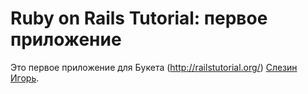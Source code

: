 # Ruby on Rails Tutorial: первое приложение

Это первое приложение для Букета (http://railstutorial.org/)
 [Слезин Игорь](http://michaelhartl.com/).